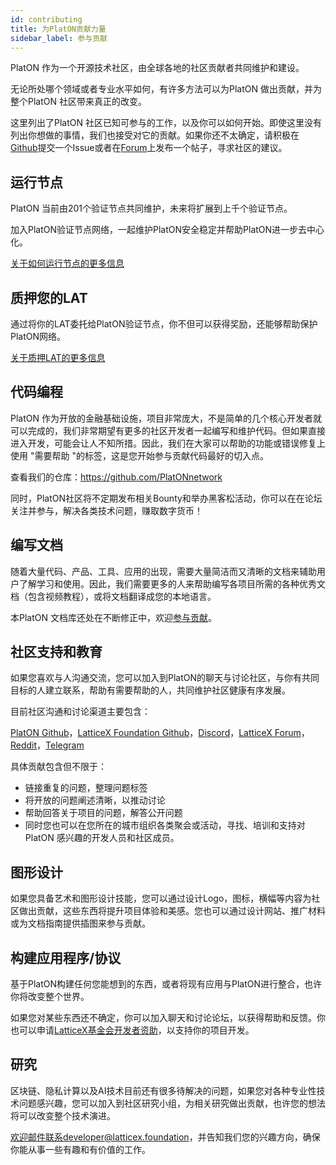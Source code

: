```yaml
---
id: contributing
title: 为PlatON贡献力量
sidebar_label: 参与贡献
---
```




PlatON 作为一个开源技术社区，由全球各地的社区贡献者共同维护和建设。

无论所处哪个领域或者专业水平如何，有许多方法可以为PlatON 做出贡献，并为整个PlatON 社区带来真正的改变。



这里列出了PlatON 社区已知可参与的工作，以及你可以如何开始。即使这里没有列出你想做的事情，我们也接受对它的贡献。如果你还不太确定，请积极在[Github](https://github.com/PlatONnetwork/PIPs/issues)提交一个Issue或者在[Forum](https://forum.latticex.foundation/)上发布一个帖子，寻求社区的建议。





## 运行节点
PlatON 当前由201个验证节点共同维护，未来将扩展到上千个验证节点。

加入PlatON验证节点网络，一起维护PlatON安全稳定并帮助PlatON进一步去中心化。



[关于如何运行节点的更多信息](https://devdocs.platon.network/docs/zh-CN/PlatON_Validation_Introduce)



## 质押您的LAT

通过将你的LAT委托给PlatON验证节点，你不但可以获得奖励，还能够帮助保护PlatON网络。



[关于质押LAT的更多信息](https://www.platon.network/stakeLat)





## 代码编程
PlatON 作为开放的金融基础设施，项目非常庞大，不是简单的几个核心开发者就可以完成的，我们非常期望有更多的社区开发者一起编写和维护代码。但如果直接进入开发，可能会让人不知所措。因此，我们在大家可以帮助的功能或错误修复上使用 "需要帮助 "的标签，这是您开始参与贡献代码最好的切入点。



查看我们的仓库：https://github.com/PlatONnetwork


同时，PlatON社区将不定期发布相关Bounty和举办黑客松活动，你可以在在论坛关注并参与，解决各类技术问题，赚取数字货币！





## 编写文档
随着大量代码、产品、工具、应用的出现，需要大量简洁而又清晰的文档来辅助用户了解学习和使用。因此，我们需要更多的人来帮助编写各项目所需的各种优秀文档（包含视频教程），或将文档翻译成您的本地语言。


本PlatON 文档库还处在不断修正中，欢迎[参与贡献](https://github.com/PlatONnetwork/docs)。





## 社区支持和教育
如果您喜欢与人沟通交流，您可以加入到PlatON的聊天与讨论社区，与你有共同目标的人建立联系，帮助有需要帮助的人，共同维护社区健康有序发展。


目前社区沟通和讨论渠道主要包含：

 [PlatON Github](https://github.com/PlatONnetwork)，[LatticeX Foundation Github](https://github.com/LatticeX-Foundation)，[Discord](https://discord.gg/jAjFzJ3Cff)，[LatticeX Forum](https://forum.latticex.foundation/)，[Reddit](https://www.reddit.com/user/PlatON_Network)，[Telegram](https://t.me/PlatONNetwork)



具体贡献包含但不限于：

- 链接重复的问题，整理问题标签
- 将开放的问题阐述清晰，以推动讨论
- 帮助回答关于项目的问题，解答公开问题
- 同时您也可以在您所在的城市组织各类聚会或活动，寻找、培训和支持对PlatON 感兴趣的开发人员和社区成员。





## 图形设计
如果您具备艺术和图形设计技能，您可以通过设计Logo，图标，横幅等内容为社区做出贡献，这些东西将提升项目体验和美感。您也可以通过设计网站、推广材料或为文档指南提供插图来参与贡献。





## 构建应用程序/协议
基于PlatON构建任何您能想到的东西，或者将现有应用与PlatON进行整合，也许你将改变整个世界。


如果您对某些东西还不确定，你可以加入聊天和讨论论坛，以获得帮助和反馈。你也可以申请[LatticeX基金会开发者资助](https://latticex.foundation/grants)，以支持你的项目开发。





## 研究
区块链、隐私计算以及AI技术目前还有很多待解决的问题，如果您对各种专业性技术问题感兴趣，您可以加入到社区研究小组，为相关研究做出贡献，也许您的想法将可以改变整个技术演进。


欢迎邮件联系developer@latticex.foundation，并告知我们您的兴趣方向，确保你能从事一些有趣和有价值的工作。

